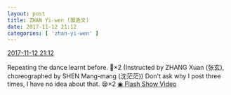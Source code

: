 ```yaml
---
layout: post
title: ZHAN Yi-wen (展逸文)
date: 2017-11-12 21:12
categories: [ 'zhan-yi-wen' ]
---
```


<div class="weibo-info">
  <a href="https://weibo.com/6108090526/FuMGe8Erm">2017-11-12 21:12</a>
</div>

Repeating the dance learnt before. :muscle:×2 (Instructed by ZHANG Xuan (张玄), choreographed by SHEN Mang-mang (沈茫茫)) Don't ask why I post three times, I have no idea about that. :sleepy:×2 [◉ Flash Show Video](https://www.miaopai.com/show/c0hFQPb~nDyCmngH~I7NotwbXSP~VqzbaNVr-Q__.htm)
